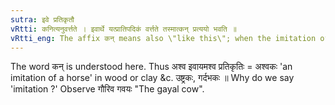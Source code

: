 ```yaml
---
sutra: इवे प्रतिकृतौ
vRtti: कनित्यनुवर्त्तते । इवार्थे यत्प्रातिपदिकं वर्त्तते तस्मात्कन् प्रत्ययो भवति ॥
vRtti_eng: The affix कन् means also \"like this\"; when the imitation of a thing is to be expressed.
---
```

The word कन् is understood here. Thus अश्व इवायमश्व प्रतिकृतिः = अश्वकः 'an imitation of a horse' in wood or clay &c. उष्ट्रकः, गर्दभकः ॥ Why do we say  'imitation ?' Observe गौरिव गवयः "The gayal cow".
